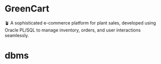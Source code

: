 # GreenCart
🪴 A sophisticated e-commerce platform for plant sales, developed using Oracle PL/SQL to manage inventory, orders, and user interactions seamlessly.
# dbms
